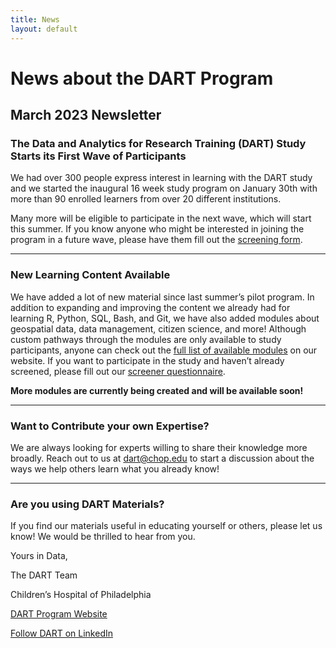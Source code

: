 ```yaml
---
title: News
layout: default
---
```


# News about the DART Program

## **March 2023 Newsletter**

### **The Data and Analytics for Research Training (DART) Study Starts its First Wave of Participants**

We had over 300 people express interest in learning with the DART study and we started the inaugural 16 week study program on January 30th with more than 90 enrolled learners from over 20 different institutions. 

Many more will be eligible to participate in the next wave, which will start this summer. If you know anyone who might be interested in joining the program in a future wave, please have them fill out the [screening form](https://redcap.link/DART-survey). 

---

### **New Learning Content Available**

We have added a lot of new material since last summer’s pilot program. In addition to expanding and improving the content we already had for learning R, Python, SQL, Bash, and Git, we have also added modules about geospatial data, data management, citizen science, and more! Although custom pathways through the modules are only available to study participants, anyone can check out the [full list of available modules](https://arcus.github.io/education_modules/list_of_modules) on our website. If you want to participate in the study and haven’t already screened, please fill out our [screener questionnaire](https://redcap.link/DART-survey). 

**More modules are currently being created and will be available soon!**

---

### **Want to Contribute your own Expertise?**

We are always looking for experts willing to share their knowledge more broadly. Reach out to us at dart@chop.edu to start a discussion about the ways we help others learn what you already know!

---

### **Are you using DART Materials?**

If you find our materials useful in educating yourself or others, please let us know! We would be thrilled to hear from you.

Yours in Data,

The DART Team

Children’s Hospital of Philadelphia

[DART Program Website](https://arcus.github.io/education_modules/)

[Follow DART on LinkedIn](https://www.linkedin.com/company/data-and-analytics-for-research-training/)